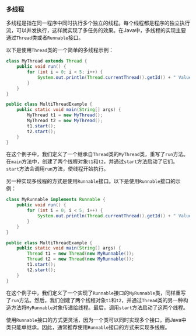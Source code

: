 ### 多线程

多线程是指在同一程序中同时执行多个独立的线程。每个线程都是程序的独立执行流，可以并发执行，这样就实现了多任务的效果。在Java中，多线程的实现主要通过`Thread`类或者`Runnable`接口。

以下是使用`Thread`类的一个简单的多线程示例：

```java
class MyThread extends Thread {
    public void run() {
        for (int i = 0; i < 5; i++) {
            System.out.println(Thread.currentThread().getId() + " Value " + i);
        }
    }
}

public class MultiThreadExample {
    public static void main(String[] args) {
        MyThread t1 = new MyThread();
        MyThread t2 = new MyThread();
        t1.start();
        t2.start();
    }
}
```

在这个例子中，我们定义了一个继承自`Thread`类的`MyThread`类，重写了`run`方法。在`main`方法中，创建了两个线程对象`t1`和`t2`，并通过`start`方法启动了它们。`start`方法会调用`run`方法，使线程开始执行。

另一种实现多线程的方式是使用`Runnable`接口。以下是使用`Runnable`接口的示例：

```java
class MyRunnable implements Runnable {
    public void run() {
        for (int i = 0; i < 5; i++) {
            System.out.println(Thread.currentThread().getId() + " Value " + i);
        }
    }
}

public class MultiThreadExample {
    public static void main(String[] args) {
        Thread t1 = new Thread(new MyRunnable());
        Thread t2 = new Thread(new MyRunnable());
        t1.start();
        t2.start();
    }
}
```

在这个例子中，我们定义了一个实现了`Runnable`接口的`MyRunnable`类，同样重写了`run`方法。然后，我们创建了两个线程对象`t1`和`t2`，并通过`Thread`类的另一种构造方法将`MyRunnable`对象传递给线程。最后，调用`start`方法启动了这两个线程。

使用`Runnable`接口的方式更灵活，因为一个类可以同时实现多个接口，而Java中类只能单继承。因此，通常推荐使用`Runnable`接口的方式来实现多线程。